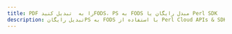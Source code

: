 ---title: PDF را به  تبدیل کنیدFODS، PS به FODS مبدل رایگان یا Perl SDKdescription: تبدیل رایگانPS به FODS با استفاده از Perl Cloud APIs & SDK همچنین اسناد PDF را در Cloud ایجاد، ویرایش و رندر کنید.---